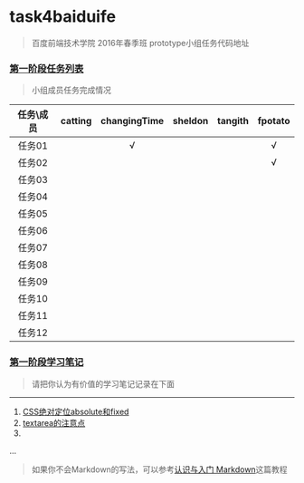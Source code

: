 # task4baiduife
> 百度前端技术学院 2016年春季班 prototype小组任务代码地址


### [第一阶段任务列表](http://ife.baidu.com/task/all)
> 小组成员任务完成情况

| 任务\成员    | catting      | changingTime | sheldon      | tangith      | fpotato      |
|:------------:|:------------:|:------------:|:------------:|:------------:|:------------:|
| 任务01       |              |     √        |              |              | √            |
| 任务02       |              |              |              |              | √            |
| 任务03       |              |              |              |              |              |
| 任务04       |              |              |              |              |              |
| 任务05       |              |              |              |              |              |
| 任务06       |              |              |              |              |              |
| 任务07       |              |              |              |              |              |
| 任务08       |              |              |              |              |              |
| 任务09       |              |              |              |              |              |
| 任务10       |              |              |              |              |              |
| 任务11       |              |              |              |              |              |
| 任务12       |              |              |              |              |              |

### [第一阶段学习笔记](http://ife.baidu.com/note/all)
> 请把你认为有价值的学习笔记记录在下面


***
1. [CSS绝对定位absolute和fixed](http://ife.baidu.com/note/detail?noteId=41)
2. [textarea的注意点](http://www.monmonkey.com/rumenpian/html/textarea.html)
3. 
...



> 如果你不会Markdown的写法，可以参考[认识与入门 Markdown](http://sspai.com/25137)这篇教程


